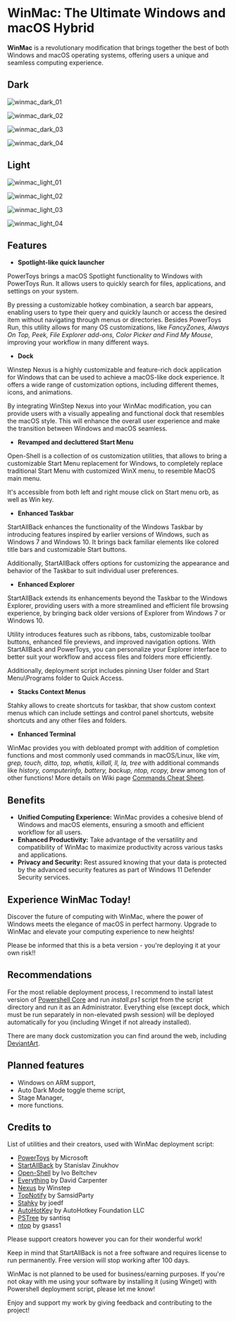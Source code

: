 # WinMac: The Ultimate Windows and macOS Hybrid

**WinMac** is a revolutionary modification that brings together the best of both Windows and macOS operating systems, offering users a unique and seamless computing experience.

## Dark

![winmac_dark_01](https://raw.githubusercontent.com/Asteski/WinMac/main/img/winmac_dark_01.png)

![winmac_dark_02](https://raw.githubusercontent.com/Asteski/WinMac/main/img/winmac_dark_02.png)

![winmac_dark_03](https://raw.githubusercontent.com/Asteski/WinMac/main/img/winmac_dark_03.png)

![winmac_dark_04](https://raw.githubusercontent.com/Asteski/WinMac/main/img/winmac_dark_04.png)

## Light

![winmac_light_01](https://raw.githubusercontent.com/Asteski/WinMac/main/img/winmac_light_01.jpg)

![winmac_light_02](https://raw.githubusercontent.com/Asteski/WinMac/main/img/winmac_light_02.jpg)

![winmac_light_03](https://raw.githubusercontent.com/Asteski/WinMac/main/img/winmac_light_03.png)

![winmac_light_04](https://raw.githubusercontent.com/Asteski/WinMac/main/img/winmac_light_04.png)


## Features

- **Spotlight-like quick launcher**

PowerToys brings a macOS Spotlight functionality to Windows with PowerToys Run. It allows users to quickly search for files, applications, and settings on your system. 

By pressing a customizable hotkey combination, a search bar appears, enabling users to type their query and quickly launch or access the desired item without navigating through menus or directories. Besides PowerToys Run, this utility allows for many OS customizations, like *FancyZones, Always On Top, Peek, File Explorer add-ons, Color Picker and Find My Mouse*, improving your workflow in many different ways.

- **Dock**

Winstep Nexus is a highly customizable and feature-rich dock application for Windows that can be used to achieve a macOS-like dock experience. It offers a wide range of customization options, including different themes, icons, and animations.

By integrating WinStep Nexus into your WinMac modification, you can provide users with a visually appealing and functional dock that resembles the macOS style. This will enhance the overall user experience and make the transition between Windows and macOS seamless.

- **Revamped and decluttered Start Menu**

Open-Shell is a collection of os customization utilities, that allows to bring a customizable Start Menu replacement for Windows, to completely replace traditional Start Menu with customized WinX menu, to resemble MacOS main menu. 

It's accessible from both left and right mouse click on Start menu orb, as well as Win key.

- **Enhanced Taskbar**

StartAllBack enhances the functionality of the Windows Taskbar by introducing features inspired by earlier versions of Windows, such as Windows 7 and Windows 10. It brings back familiar elements like colored title bars and customizable Start buttons. 

Additionally, StartAllBack offers options for customizing the appearance and behavior of the Taskbar to suit individual user preferences.

- **Enhanced Explorer**

StartAllBack extends its enhancements beyond the Taskbar to the Windows Explorer, providing users with a more streamlined and efficient file browsing experience, by bringing back older versions of Explorer from Windows 7 or Windows 10. 

Utility introduces features such as ribbons, tabs, customizable toolbar buttons, enhanced file previews, and improved navigation options. With StartAllBack and PowerToys, you can personalize your Explorer interface to better suit your workflow and access files and folders more efficiently.

Additionally, deployment script includes pinning User folder and Start Menu\Programs folder to Quick Access.

- **Stacks Context Menus**

Stahky allows to create shortcuts for taskbar, that show custom context menus which can include settings and control panel shortcuts, website shortcuts and any other files and folders.

- **Enhanced Terminal**

WinMac provides you with debloated prompt with addition of completion functions and most commonly used commands in macOS/Linux, like *vim, grep, touch, ditto, top, whatis, killall, ll, la, tree* with additional commands like *history, computerinfo, battery, backup, ntop, rcopy, brew* among ton of other functions! More details on Wiki page [Commands Cheat Sheet](https://github.com/Asteski/WinMac/wiki/Commands-Cheat-Sheet).

## Benefits

- **Unified Computing Experience:** WinMac provides a cohesive blend of Windows and macOS elements, ensuring a smooth and efficient workflow for all users.
- **Enhanced Productivity:** Take advantage of the versatility and compatibility of WinMac to maximize productivity across various tasks and applications.
- **Privacy and Security:** Rest assured knowing that your data is protected by the advanced security features as part of Windows 11 Defender Security services.

## Experience WinMac Today!

Discover the future of computing with WinMac, where the power of Windows meets the elegance of macOS in perfect harmony. Upgrade to WinMac and elevate your computing experience to new heights!

Please be informed that this is a beta version - you're deploying it at your own risk!!

## Recommendations

For the most reliable deployment process, I recommend to install latest version of [Powershell Core](https://github.com/PowerShell/PowerShell) and run *install.ps1* script from the script directory and run it as an Administrator. Everything else (except dock, which must be run separately in non-elevated pwsh session) will be deployed automatically for you (including Winget if not already installed).

There are many dock customization you can find around the web, including [DeviantArt](https://www.deviantart.com/search?q=winstep+dock+windows).

## Planned features

- Windows on ARM support,
- Auto Dark Mode toggle theme script,
- Stage Manager,
- more functions.

## Credits to

List of utilities and their creators, used with WinMac deployment script:

- [PowerToys](https://learn.microsoft.com/en-us/windows/powertoys/) by Microsoft
- [StartAllBack](https://www.startallback.com/) by Stanislav Zinukhov
- [Open-Shell](https://open-shell.github.io/Open-Shell-Menu/) by Ivo Beltchev
- [Everything](https://www.voidtools.com/) by David Carpenter
- [Nexus](https://www.winstep.net/nexus.asp) by Winstep
- [TopNotify](https://github.com/SamsidParty/TopNotify) by SamsidParty
- [Stahky](https://github.com/joedf/stahky) by joedf
- [AutoHotKey](https://www.autohotkey.com/) by AutoHotkey Foundation LLC
- [PSTree](https://github.com/santisq/PSTree) by santisq
- [ntop](https://github.com/gsass1/NTop) by gsass1

Please support creators however you can for their wonderful work!

Keep in mind that StartAllBack is not a free software and requires license to run permanently. Free version will stop working after 100 days.

WinMac is not planned to be used for business/earning purposes. If you're not okay with me using your software by installing it (using Winget) with Powershell deployment script, please let me know!

Enjoy and support my work by giving feedback and contributing to the project!
